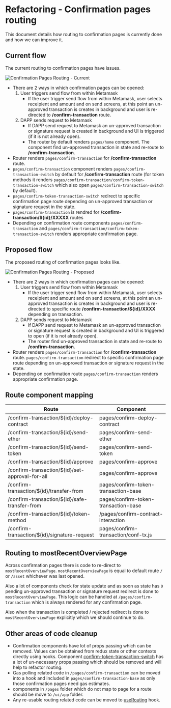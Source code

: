 # Refactoring - Confirmation pages routing

This document details how routing to confirmation pages is currently done and how we can improve it.

## Current flow

The current routing to confirmation pages have issues.

![Confirmation Pages Routing - Current](https://raw.githubusercontent.com/MetaMask/metamask-extension/conf_routing_doc/refactoring/confirmation-pages-routing/current.png)

- There are 2 ways in which confirmation pages can be opened:
  1. User triggers send flow from within Metamask
     - If the user trigger send flow from within Metamask, user selects receipient and amount and on send screens, at this point an un-approved transaction is creates in background and user is re-directed to **/confirm-transaction** route.
  2. DAPP sends request to Metamask
     - If DAPP send request to Metamask an un-approved transaction or signature request is created in background and UI is triggered (if it is not already open).
     - The router by default renders `pages/home` component. The component find un-approved transaction in state and re-route to **/confirm-transaction**.
- Router renders `pages/confirm-transaction` for **/confirm-transaction** route.
- `pages/confirm-transaction` component renders `pages/confirm-transaction-switch` by default for **/confirm-transaction** route (for token methods it renders `pages/confirm-transaction/confirm-token-transaction-switch` which also open `pages/confirm-transaction-switch` by default).
- `pages/confirm-token-transaction-switch` redirect to specific confirmation page route depending on un-approved transaction or signature request in the state.
- `pages/confirm-transaction` is rendred for **/confirm-transaction/${id}/XXXXX** routes
- Depending on confirmation route components `pages/confirm-transaction` and `pages/confirm-transaction/confirm-token-transaction-switch` renders appropriate confirmation page.

## Proposed flow

The proposed routing of confirmation pages looks like.

![Confirmation Pages Routing - Proposed](https://raw.githubusercontent.com/MetaMask/metamask-extension/conf_routing_doc/refactoring/confirmation-pages-routing/proposed.png)

- There are 2 ways in which confirmation pages can be opened:
  1. User triggers send flow from within Metamask
     - If the user trigger send flow from within Metamask, user selects receipient and amount and on send screens, at this point an un-approved transaction is creates in background and user is re-directed to specific route **/confirm-transaction/${id}/XXXX** depending on transaction.
  2. DAPP sends request to Metamask
     - If DAPP send request to Metamask an un-approved transaction or signature request is created in background and UI is triggered to open (if it is not already open).
     - The router find un-approved transaction in state and re-route to **/confirm-transaction**.
- Router renders `pages/confirm-transaction` for **/confirm-transaction** route. `pages/confirm-transaction` redirect to specific confirmation page route depending on un-approved transaction or signature request in the state.
- Depending on confirmation route `pages/confirm-transaction` renders appropriate confirmation page.

## Route component mapping

| Route                                           | Component                            |
| ----------------------------------------------- | ------------------------------------ |
| /confirm-transaction/${id}/deploy-contract      | pages/confirm-deploy-contract        |
| /confirm-transaction/${id}/send-ether           | pages/confirm-send-ether             |
| /confirm-transaction/${id}/send-token           | pages/confirm-send-token             |
| /confirm-transaction/${id}/approve              | pages/confirm-approve                |
| /confirm-transaction/${id}/set-approval-for-all | pages/confirm-approve                |
| /confirm-transaction/${id}/transfer-from        | pages/confirm-token-transaction-base |
| /confirm-transaction/${id}/safe-transfer-from   | pages/confirm-token-transaction-base |
| /confirm-transaction/${id}/token-method         | /pages/confirm-contract-interaction  |
| /confirm-transaction/${id}/signature-request    | pages/confirm-transaction/conf-tx.js |

## Routing to mostRecentOverviewPage

Across confirmation pages there is code to re-direct to `mostRecentOverviewPage`. `mostRecentOverviewPage` is equal to default route `/` or `/asset` whichever was last opened.

Also a lot of components check for state update and as soon as state has `0` pending un-approved transaction or signature request redirect is done to `mostRecentOverviewPage`. This logic can be handled at `/pages/confirm-transaction` which is always rendered for any confirmation page.

Also when the transaction is completed / rejected redirect is done to `mostRecentOverviewPage` explicitly which we should continue to do.

## Other areas of code cleanup

- Confirmation components have lot of props passing which can be removed. Values can be obtained from redux state or other contexts directly using hooks. Component [confirm-token-transaction-switch](https://github.com/MetaMask/metamask-extension/blob/develop/ui/pages/confirm-transaction/confirm-token-transaction-switch.js) has a lot of un-necessary props passing which should be removed and will help to refactor routing.
- Gas polling related code in `/pages/confirm-transaction` can be moved into a hook and included in `pages/confirm-transaction-base` as only those confirmation pages need gas estimates.
- components in `/pages` folder which do not map to page for a route should be move to `/ui/app` folder.
- Any re-usable routing related code can be moved to [useRouting](https://github.com/MetaMask/metamask-extension/blob/develop/ui/hooks/useRouting.js) hook.
